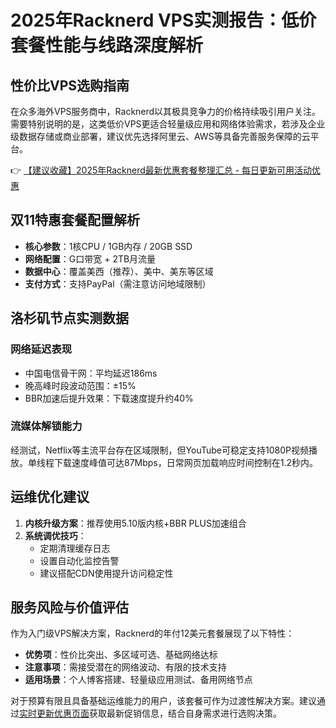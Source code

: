 # 2025年Racknerd VPS实测报告：低价套餐性能与线路深度解析

## 性价比VPS选购指南
在众多海外VPS服务商中，Racknerd以其极具竞争力的价格持续吸引用户关注。需要特别说明的是，这类低价VPS更适合轻量级应用和网络体验需求，若涉及企业级数据存储或商业部署，建议优先选择阿里云、AWS等具备完善服务保障的云平台。

👉 [【建议收藏】2025年Racknerd最新优惠套餐整理汇总 - 每日更新可用活动优惠](https://bit.ly/Rack_Nerd)

## 双11特惠套餐配置解析
- **核心参数**：1核CPU / 1GB内存 / 20GB SSD
- **网络配置**：G口带宽 + 2TB月流量
- **数据中心**：覆盖美西（推荐）、美中、美东等区域
- **支付方式**：支持PayPal（需注意访问地域限制）

## 洛杉矶节点实测数据
### 网络延迟表现
- 中国电信骨干网：平均延迟186ms
- 晚高峰时段波动范围：±15%
- BBR加速后提升效果：下载速度提升约40%

### 流媒体解锁能力
经测试，Netflix等主流平台存在区域限制，但YouTube可稳定支持1080P视频播放。单线程下载速度峰值可达87Mbps，日常网页加载响应时间控制在1.2秒内。

## 运维优化建议
1. **内核升级方案**：推荐使用5.10版内核+BBR PLUS加速组合
2. **系统调优技巧**：
   - 定期清理缓存日志
   - 设置自动化监控告警
   - 建议搭配CDN使用提升访问稳定性

## 服务风险与价值评估
作为入门级VPS解决方案，Racknerd的年付12美元套餐展现了以下特性：
- **优势项**：性价比突出、多区域可选、基础网络达标
- **注意事项**：需接受潜在的网络波动、有限的技术支持
- **适用场景**：个人博客搭建、轻量级应用测试、备用网络节点

对于预算有限且具备基础运维能力的用户，该套餐可作为过渡性解决方案。建议通过[实时更新优惠页面](https://bit.ly/Rack_Nerd)获取最新促销信息，结合自身需求进行选购决策。